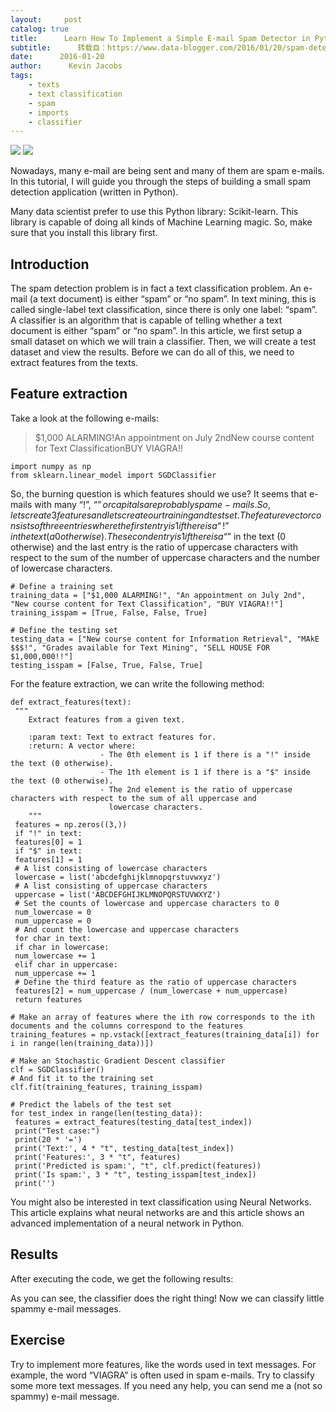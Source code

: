 ```yaml
---
layout:     post
catalog: true
title:      Learn How To Implement a Simple E-mail Spam Detector in Python
subtitle:      转载自：https://www.data-blogger.com/2016/01/20/spam-detection/
date:      2016-01-20
author:      Kevin Jacobs
tags:
    - texts
    - text classification
    - spam
    - imports
    - classifier
---
```


![](https://www.data-blogger.com/wp-content/uploads/2016/01/spam-300x225.jpg)
![](https://www.data-blogger.com/wp-content/uploads/2016/01/spam-300x225.jpg)


Nowadays, many e-mail are being sent and many of them are spam e-mails. In this tutorial, I will guide you through the steps of building a small spam detection application (written in Python).



Many data scientist prefer to use this Python library: Scikit-learn. This library is capable of doing all kinds of Machine Learning magic. So, make sure that you install this library first.

## Introduction

The spam detection problem is in fact a text classification problem. An e-mail (a text document) is either “spam” or “no spam”. In text mining, this is called single-label text classification, since there is only one label: “spam”. A classifier is an algorithm that is capable of telling whether a text document is either “spam” or “no spam”. In this article, we first setup a small dataset on which we will train a classifier. Then, we will create a test dataset and view the results. Before we can do all of this, we need to extract features from the texts.

## Feature extraction

Take a look at the following e-mails:

> $1,000 ALARMING!An appointment on July 2ndNew course content for Text ClassificationBUY VIAGRA!!

```
import numpy as np
from sklearn.linear_model import SGDClassifier
```

So, the burning question is which features should we use? It seems that e-mails with many “!”, “$” or capitals are probably spam e-mails. So, lets create 3 features and lets create our training and test set. The feature vector consists of three entries where the first entry is 1 if there is a “!” in the text (a 0 otherwise). The second entry is 1 if there is a “$” in the text (0 otherwise) and the last entry is the ratio of uppercase characters with respect to the sum of the number of uppercase characters and the number of lowercase characters.

```
# Define a training set
training_data = ["$1,000 ALARMING!", "An appointment on July 2nd", "New course content for Text Classification", "BUY VIAGRA!!"]
training_isspam = [True, False, False, True]

# Define the testing set
testing_data = ["New course content for Information Retrieval", "MAkE $$$!", "Grades available for Text Mining", "SELL HOUSE FOR $1,000,000!!"]
testing_isspam = [False, True, False, True]
```

For the feature extraction, we can write the following method:

```
def extract_features(text):
 """
    Extract features from a given text.

    :param text: Text to extract features for.
    :return: A vector where:
                    - The 0th element is 1 if there is a "!" inside the text (0 otherwise).
                    - The 1th element is 1 if there is a "$" inside the text (0 otherwise).
                    - The 2nd element is the ratio of uppercase characters with respect to the sum of all uppercase and
                      lowercase characters.
    """
 features = np.zeros((3,))
 if "!" in text:
 features[0] = 1
 if "$" in text:
 features[1] = 1
 # A list consisting of lowercase characters
 lowercase = list('abcdefghijklmnopqrstuvwxyz')
 # A list consisting of uppercase characters
 uppercase = list('ABCDEFGHIJKLMNOPQRSTUVWXYZ')
 # Set the counts of lowercase and uppercase characters to 0
 num_lowercase = 0
 num_uppercase = 0
 # And count the lowercase and uppercase characters
 for char in text:
 if char in lowercase:
 num_lowercase += 1
 elif char in uppercase:
 num_uppercase += 1
 # Define the third feature as the ratio of uppercase characters
 features[2] = num_uppercase / (num_lowercase + num_uppercase)
 return features
```

 

```
# Make an array of features where the ith row corresponds to the ith documents and the columns correspond to the features
training_features = np.vstack([extract_features(training_data[i]) for i in range(len(training_data))])

# Make an Stochastic Gradient Descent classifier
clf = SGDClassifier()
# And fit it to the training set
clf.fit(training_features, training_isspam)

# Predict the labels of the test set
for test_index in range(len(testing_data)):
 features = extract_features(testing_data[test_index])
 print("Test case:")
 print(20 * '=')
 print('Text:', 4 * "t", testing_data[test_index])
 print('Features:', 3 * "t", features)
 print('Predicted is spam:', "t", clf.predict(features))
 print('Is spam:', 3 * "t", testing_isspam[test_index])
 print('')
```

You might also be interested in text classification using Neural Networks. This article explains what neural networks are and this article shows an advanced implementation of a neural network in Python.

## Results

After executing the code, we get the following results:

As you can see, the classifier does the right thing! Now we can classify little spammy e-mail messages.

## Exercise

Try to implement more features, like the words used in text messages. For example, the word “VIAGRA” is often used in spam e-mails. Try to classify some more text messages. If you need any help, you can send me a (not so spammy) e-mail message.

 
